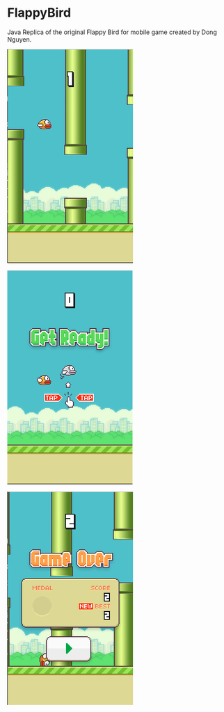 FlappyBird
==========

Java Replica of the original Flappy Bird for mobile game created by Dong Nguyen.



![Alt text](./screenShots/screenshot1.png "FlappyBird Screen Shot")


![Alt text](./screenShots/screenShot3.png "FlappyBird Screen Shot")

![Alt text](./screenShots/screenShot2.png "FlappyBird Screen Shot")
